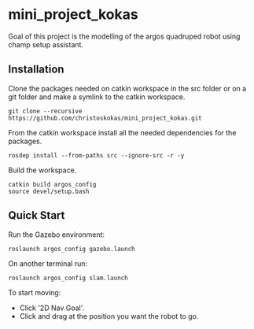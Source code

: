 # mini_project_kokas

Goal of this project is the modelling of the argos quadruped robot using champ setup assistant.

## Ιnstallation

Clone the packages needed on catkin workspace in the src folder or on a git folder and make a symlink to the catkin workspace. 

```console
git clone --recursive https://github.com/christoskokas/mini_project_kokas.git
```

From the catkin workspace install all the needed dependencies for the packages.

```console
rosdep install --from-paths src --ignore-src -r -y
```

Build the workspace.

```console
catkin build argos_config
source devel/setup.bash
```

## Quick Start

Run the Gazebo environment:

```console
roslaunch argos_config gazebo.launch
```

On another terminal run:

```console
roslaunch argos_config slam.launch
```

To start moving:

* Click '2D Nav Goal'.
* Click and drag at the position you want the robot to go.
